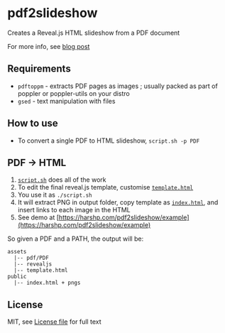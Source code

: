 # pdf2slideshow

Creates a Reveal.js HTML slideshow from a PDF document

For more info, see [blog post](https://harshp.com/dev/webdev/pdf2slideshow)

## Requirements

- `pdftoppm` - extracts PDF pages as images ; usually packed as part of poppler or poppler-utils on your distro
- `gsed` - text manipulation with files

## How to use

- To convert a single PDF to HTML slideshow, `script.sh -p PDF`

## PDF -> HTML

1. [`script.sh`](script.sh) does all of the work
2. To edit the final reveal.js template, customise [`template.html`](template.html)
3. You use it as `./script.sh`
4. It will extract PNG in output folder, copy template as [`index.html`](public/index.html), and insert links to each image in the HTML
5. See demo at [https://harshp.com/pdf2slideshow/example](https://harshp.com/pdf2slideshow/example)

So given a PDF and a PATH, the output will be:
```
assets
  |-- pdf/PDF
  |-- revealjs
  |-- template.html
public
  |-- index.html + pngs
```

## License

MIT, see [License file](LICENSE) for full text
